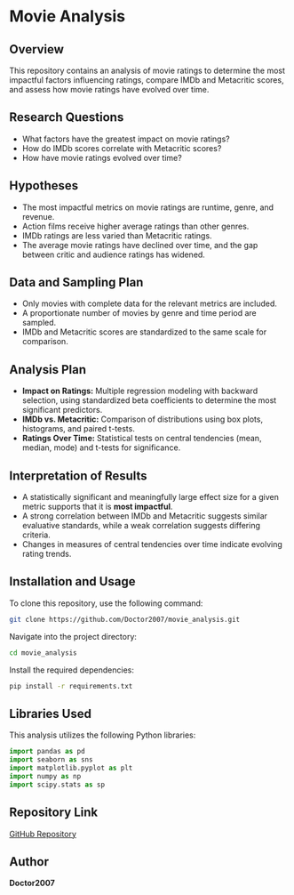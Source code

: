 # Movie Analysis

## Overview
This repository contains an analysis of movie ratings to determine the most impactful factors influencing ratings, compare IMDb and Metacritic scores, and assess how movie ratings have evolved over time.

## Research Questions
- What factors have the greatest impact on movie ratings?
- How do IMDb scores correlate with Metacritic scores?
- How have movie ratings evolved over time?

## Hypotheses
- The most impactful metrics on movie ratings are runtime, genre, and revenue.
- Action films receive higher average ratings than other genres.
- IMDb ratings are less varied than Metacritic ratings.
- The average movie ratings have declined over time, and the gap between critic and audience ratings has widened.

## Data and Sampling Plan
- Only movies with complete data for the relevant metrics are included.
- A proportionate number of movies by genre and time period are sampled.
- IMDb and Metacritic scores are standardized to the same scale for comparison.

## Analysis Plan
- **Impact on Ratings:** Multiple regression modeling with backward selection, using standardized beta coefficients to determine the most significant predictors.
- **IMDb vs. Metacritic:** Comparison of distributions using box plots, histograms, and paired t-tests.
- **Ratings Over Time:** Statistical tests on central tendencies (mean, median, mode) and t-tests for significance.

## Interpretation of Results
- A statistically significant and meaningfully large effect size for a given metric supports that it is **most impactful**.
- A strong correlation between IMDb and Metacritic suggests similar evaluative standards, while a weak correlation suggests differing criteria.
- Changes in measures of central tendencies over time indicate evolving rating trends.

## Installation and Usage
To clone this repository, use the following command:
```sh
git clone https://github.com/Doctor2007/movie_analysis.git
```

Navigate into the project directory:
```sh
cd movie_analysis
```

Install the required dependencies:
```sh
pip install -r requirements.txt
```

## Libraries Used
This analysis utilizes the following Python libraries:
```python
import pandas as pd
import seaborn as sns
import matplotlib.pyplot as plt
import numpy as np
import scipy.stats as sp
```

## Repository Link
[GitHub Repository](https://github.com/Doctor2007/movie_analysis)

## Author
**Doctor2007**


